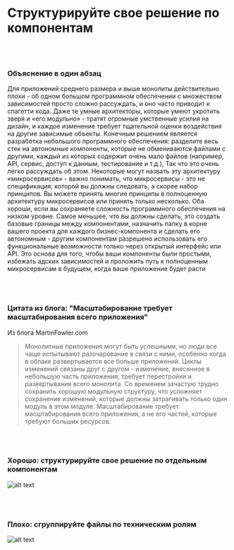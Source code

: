 # Структурируйте свое решение по компонентам

<br/><br/>

### Объяснение в один абзац

Для приложений среднего размера и выше монолиты действительно плохи - об одном большом программном обеспечении с множеством зависимостей просто сложно рассуждать, и оно часто приводит к спагетти кода. Даже те умные архитекторы, которые умеют укротить зверя и «его модульно» - тратят огромные умственные усилия на дизайн, и каждое изменение требует тщательной оценки воздействия на другие зависимые объекты. Конечным решением является разработка небольшого программного обеспечения: разделите весь стек на автономные компоненты, которые не обмениваются файлами с другими, каждый из которых содержит очень мало файлов (например, API, сервис, доступ к данным, тестирование и т.д.), Так что это очень легко рассуждать об этом. Некоторые могут назвать эту архитектуру «микросервисов» - важно понимать, что микросервисы - это не спецификация, которой вы должны следовать, а скорее набор принципов. Вы можете принять многие принципы в полноценную архитектуру микросервисов или принять только несколько. Оба хороши, если вы сохраняете сложность программного обеспечения на низком уровне. Самое меньшее, что вы должны сделать, это создать базовые границы между компонентами, назначить папку в корне вашего проекта для каждого бизнес-компонента и сделать его автономным - другим компонентам разрешено использовать его функциональные возможности только через открытый интерфейс или API. Это основа для того, чтобы ваши компоненты были простыми, избежать адских зависимостей и проложить путь к полноценным микросервисам в будущем, когда ваше приложение будет расти

<br/><br/>

### Цитата из блога: "Масштабирование требует масштабирования всего приложения"

Из блога MartinFowler.com

> Монолитные приложения могут быть успешными, но люди все чаще испытывают разочарование в связи с ними, особенно когда в облаке развертывается все больше приложений. Циклы изменений связаны друг с другом - изменение, внесенное в небольшую часть приложения, требует перестройки и развертывания всего монолита. Со временем зачастую трудно сохранить хорошую модульную структуру, что усложняет сохранение изменений, которые должны затрагивать только один модуль в этом модуле. Масштабирование требует масштабирования всего приложения, а не его частей, которые требуют больших ресурсов.

 <br/><br/>

### Хорошо: структурируйте свое решение по отдельным компонентам

![alt text](/assets/images/structurebycomponents.PNG "Structuring solution by components")

 <br/><br/>

### Плохо: сгруппируйте файлы по техническим ролям

![alt text](/assets/images/structurebyroles.PNG "Structuring solution by technical roles")
